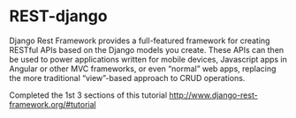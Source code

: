 # REST-django

Django Rest Framework provides a full-featured framework for creating RESTful APIs based on the Django models you create. These APIs can then be used to power applications written for mobile devices, Javascript apps in Angular or other MVC frameworks, or even “normal” web apps, replacing the more traditional “view”-based approach to CRUD operations.

Completed the 1st 3 sections of this tutorial http://www.django-rest-framework.org/#tutorial
